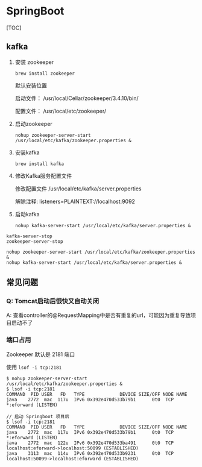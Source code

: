 # SpringBoot



[TOC]

## kafka

1. 安装 zookeeper

   `brew install zookeeper`

   默认安装位置

   启动文件： /usr/local/Cellar/zookeeper/3.4.10/bin/

   配置文件： /usr/local/etc/zookeeper/     

2. 启动zookeeper

   `nohup zookeeper-server-start /usr/local/etc/kafka/zookeeper.properties &`

3. 安装kafka

   `brew install kafka`

4. 修改Kafka服务配置文件

   修改配置文件 /usr/local/etc/kafka/server.properties

   解除注释: listeners=PLAINTEXT://localhost:9092
   
5. 启动kafka

   `nohup kafka-server-start /usr/local/etc/kafka/server.properties &`



```
kafka-server-stop
zookeeper-server-stop

nohup zookeeper-server-start /usr/local/etc/kafka/zookeeper.properties &
nohup kafka-server-start /usr/local/etc/kafka/server.properties &
```





## 常见问题



### Q: Tomcat启动后很快又自动关闭

A: 查看controller的@RequestMapping中是否有重复的url，可能因为重复导致项目启动不了



### 端口占用

Zookeeper 默认是 2181 端口

使用 `lsof -i tcp:2181`

```
$ nohup zookeeper-server-start /usr/local/etc/kafka/zookeeper.properties &
$ lsof -i tcp:2181
COMMAND  PID USER   FD   TYPE             DEVICE SIZE/OFF NODE NAME
java    2772  mac  117u  IPv6 0x392e470d533b79b1      0t0  TCP *:eforward (LISTEN)

// 启动 Springboot 项目后
$ lsof -i tcp:2181
COMMAND  PID USER   FD   TYPE             DEVICE SIZE/OFF NODE NAME
java    2772  mac  117u  IPv6 0x392e470d533b79b1      0t0  TCP *:eforward (LISTEN)
java    2772  mac  122u  IPv6 0x392e470d533ba491      0t0  TCP localhost:eforward->localhost:50099 (ESTABLISHED)
java    3113  mac  114u  IPv6 0x392e470d533b9231      0t0  TCP localhost:50099->localhost:eforward (ESTABLISHED)
```

